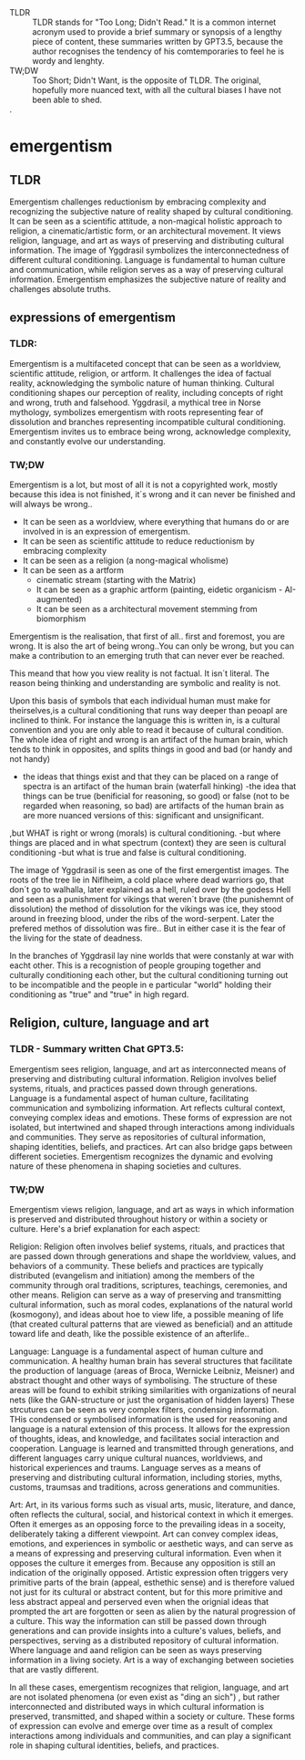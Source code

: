 <dl>
  <dt>TLDR</dt>
  <dd>TLDR stands for "Too Long; Didn't Read." It is a common internet acronym used to provide a brief summary or synopsis of a lengthy piece of content, these summaries written by GPT3.5, because the author recognises the tendency of his comtemporaries to feel he is wordy and lenghty.</dd>
   <dt>TW;DW<?dt>
 <dd>Too Short; Didn't Want, is the opposite of TLDR. The original, hopefully more nuanced text, with all the cultural biases I have not been able to shed.</dd>. 
</dl>


# emergentism
## TLDR 
Emergentism challenges reductionism by embracing complexity and recognizing the subjective nature of reality shaped by cultural conditioning. It can be seen as a scientific attitude, a non-magical holistic approach to religion, a cinematic/artistic form, or an architectural movement. It views religion, language, and art as ways of preserving and distributing cultural information. The image of Yggdrasil symbolizes the interconnectedness of different cultural conditioning. Language is fundamental to human culture and communication, while religion serves as a way of preserving cultural information. Emergentism emphasizes the subjective nature of reality and challenges absolute truths.


## expressions of emergentism
### TLDR:
Emergentism is a multifaceted concept that can be seen as a worldview, scientific attitude, religion, or artform. It challenges the idea of factual reality, acknowledging the symbolic nature of human thinking. Cultural conditioning shapes our perception of reality, including concepts of right and wrong, truth and falsehood. Yggdrasil, a mythical tree in Norse mythology, symbolizes emergentism with roots representing fear of dissolution and branches representing incompatible cultural conditioning. Emergentism invites us to embrace being wrong, acknowledge complexity, and constantly evolve our understanding.

### TW;DW
Emergentism is a lot, but most of all it is not a copyrighted work, mostly because this idea is not finished, it´s wrong and it can never be finished and will always be wrong..

- It can be seen as a worldview, where everything that humans do or are involved in is an expression of emergentism.
- It can be seen as scientific attitude to reduce reductionism by embracing complexity
- It can be seen as a religion (a nong-magical wholisme)
- It can be seen as a artform
   - cinematic stream (starting with the Matrix)
   - It can be seen as a graphic artform (painting, eidetic organicism - AI-augmented)
   - It can be seen as a architectural movement stemming from biomorphism

Emergentism is the realisation, that first of all.. first and foremost, you are wrong.
It is also the art of being wrong..You can only be wrong, but you can make a contribution to an emerging truth that can never ever be reached.

This meand that how you view reality is not factual. It isn´t literal.
The reason being thinking and understanding are symbolic and reality is not.

Upon this basis of symbols that each individual human must make for theirselves,is a cultural conditioning that runs way deeper than
peoapl are inclined to think. For instance the language this is written in, is a cultural convention and you are only able to read it
because of cultural condition.
The whole idea of right and wrong is an artifact of the human brain, which tends to think in opposites, and splits things in good and bad (or handy and not handy)
- the ideas that things exist and that they can be placed on a range of spectra is an artifact of the human brain (waterfall hinking)
-the idea that things can be true (benificial for reasoning, so good) or false (not to be regarded when reasoning, so bad) are artifacts of the human brain as are more nuanced versions of this: significant and unsignificant.

,but WHAT is right or wrong (morals) is cultural conditioning.
-but where things are placed and in what spectrum (context) they are seen is cultural conditioning
-but what is true and false is cultural conditioning.

The image of Yggdrasil is seen as one of the first emergentist images.
The roots of the tree lie in Niflheim, a cold place where dead warriors go, that don´t go to walhalla, later explained as a hell, ruled over by the godess Hell and seen as a punishment for vikings that weren´t brave (the punishemnt of dissolution) the method of dissolution for the vikings was ice, they stood around in freezing blood, under the ribs of the word-serpent. Later the prefered methos of dissolution was fire.. But in either case it is the fear of the living for the state of deadness.

In the branches of Yggdrasil lay nine worlds that were constanly at war with eacht other. This is a recognistion of people grouping together and culturally conditioning each other, but the cultural conditioning turning out to be incompatible and the people in e particular "world" holding their conditioning as "true" and "true" in high regard.


## Religion, culture, language and art
### TLDR - Summary written Chat GPT3.5:
Emergentism sees religion, language, and art as interconnected means of preserving and distributing cultural information. Religion involves belief systems, rituals, and practices passed down through generations. Language is a fundamental aspect of human culture, facilitating communication and symbolizing information. Art reflects cultural context, conveying complex ideas and emotions. These forms of expression are not isolated, but intertwined and shaped through interactions among individuals and communities. They serve as repositories of cultural information, shaping identities, beliefs, and practices. Art can also bridge gaps between different societies. Emergentism recognizes the dynamic and evolving nature of these phenomena in shaping societies and cultures.

### TW;DW
Emergentism views religion, language, and art as ways in which information is preserved and distributed throughout history or within a society or culture. Here's a brief explanation for each aspect:

Religion: Religion often involves belief systems, rituals, and practices that are passed down through generations and shape the worldview, values, and behaviors of a community. These beliefs and practices are typically distributed (evangelism and initiation) among the members of the community through oral traditions, scriptures, teachings, ceremonies, and other means. Religion can serve as a way of preserving and transmitting cultural information, such as moral codes, explanations of the natural world (kosmogony), and ideas about hoe to view life, a possible meaning of life (that created cultural patterns that are viewed as beneficial) and an attitude toward life and death, like the possible existence of an afterlife..

Language: Language is a fundamental aspect of human culture and communication. A healthy human brain has several structures that facilitate the production of language (areas of Broca, Wernicke Leibniz, Meisner) and abstract thought and other ways of symbolising. The structure of these areas will be found to exhibit striking similarities with organizations of neural nets (like the GAN-structure or just the organisation of hidden layers) These strcutures can be seen as very complex filters, condensing information. THis condensed or symbolised information is the used for reassoning and language is a natural extension of this process. It allows for the expression of thoughts, ideas, and knowledge, and facilitates social interaction and cooperation. Language is learned and transmitted through generations, and different languages carry unique cultural nuances, worldviews, and historical experiences and traums. Language serves as a means of preserving and distributing cultural information, including stories, myths, customs, traumsas and traditions, across generations and communities.

Art: Art, in its various forms such as visual arts, music, literature, and dance, often reflects the cultural, social, and historical context in which it emerges. Often it emerges as an opposing force to the prevailing ideas in a soceity, deliberately taking a different viewpoint. Art can convey complex ideas, emotions, and experiences in symbolic or aesthetic ways, and can serve as a means of expressing and preserving cultural information. Even when it opposes the culture it emerges from. Because any opposition is still an indication of the originally opposed. Artistic expression often triggers very primitive parts of the brain (appeal, esthethic sense) and is therefore valued not just for its cultural or abstract content, but for this more primitive and less abstract appeal and perserved even when the orignial ideas that prompted the art are forgotten or seen as alien by the natural progression of a culture. This way the information can still be passed down through generations and can provide insights into a culture's values, beliefs, and perspectives, serving as a distributed repository of cultural information. Where language and aand religion can be seen as ways preserving information in a living society. Art is a way of exchanging between societies that are vastly different.

In all these cases, emergentism recognizes that religion, language, and art are not isolated phenomena (or even exist as "ding an sich") , but rather interconnected and distributed ways in which cultural information is preserved, transmitted, and shaped within a society or culture. These forms of expression can evolve and emerge over time as a result of complex interactions among individuals and communities, and can play a significant role in shaping cultural identities, beliefs, and practices.

